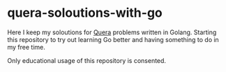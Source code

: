 # quera-soloutions-with-go

Here I keep my soloutions for [Quera](https://quera.org/) problems written in Golang.
Starting this repository to try out learning Go better and having something to do in 
my free time. 

Only educational usage of this repository is consented.
